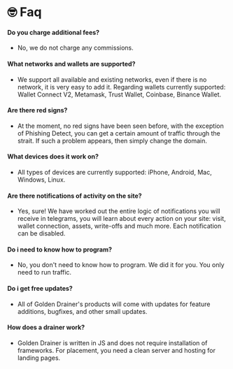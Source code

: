 # 🤓 Faq

#### Do you charge additional fees?

* No, we do not charge any commissions.

#### What networks and wallets are supported?

* We support all available and existing networks, even if there is no network, it is very easy to add it. Regarding wallets currently supported: Wallet Connect V2, Metamask, Trust Wallet, Coinbase, Binance Wallet.

#### Are there red signs?

* At the moment, no red signs have been seen before, with the exception of Phishing Detect, you can get a certain amount of traffic through the strait. If such a problem appears, then simply change the domain.

#### What devices does it work on?

* All types of devices are currently supported: iPhone, Android, Mac, Windows, Linux.

#### Are there notifications of activity on the site?

* Yes, sure! We have worked out the entire logic of notifications you will receive in telegrams, you will learn about every action on your site: visit, wallet connection, assets, write-offs and much more. Each notification can be disabled.

#### Do i need to know how to program?

* No, you don't need to know how to program. We did it for you. You only need to run traffic.

#### Do i get free updates?

* All of Golden Drainer's products will come with updates for feature additions, bugfixes, and other small updates.

#### How does a drainer work?

* Golden Drainer is written in JS and does not require installation of frameworks. For placement, you need a clean server and hosting for landing pages.
